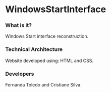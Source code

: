 # WindowsStartInterface

### What is it?
Windows Start interface reconstruction.

### Technical Architecture

Website developed using: HTML and CSS.

### Developers
Fernanda Toledo and Cristiane Silva.
